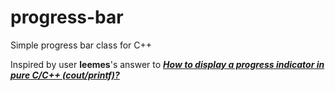 # progress-bar
Simple progress bar class for C++

Inspired by user **leemes**'s answer to [__*How to display a progress indicator in pure C/C++ (cout/printf)?*__](https://stackoverflow.com/a/14539953)
